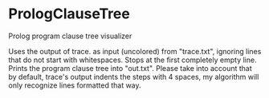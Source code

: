 # PrologClauseTree
Prolog program clause tree visualizer

Uses the output of trace. as input (uncolored) from "trace.txt", ignoring lines that do not start with whitespaces. Stops at the first completely empty line. Prints the program clause tree into "out.txt". Please take into account that by default, trace's output indents the steps with 4 spaces, my algorithm will only recognize lines formatted that way.
